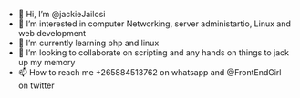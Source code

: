 - 👋 Hi, I’m @jackieJailosi
- 👀 I’m interested in computer Networking, server administartio, Linux and web development
- 🌱 I’m currently learning php and linux
- 💞️ I’m looking to collaborate on scripting and any hands on things to jack up my memory
- 📫 How to reach me +265884513762 on whatsapp and @FrontEndGirl on twitter

<!---
jackieJailosi/jackieJailosi is a ✨ special ✨ repository because its `README.md` (this file) appears on your GitHub profile.
You can click the Preview link to take a look at your changes.
--->
